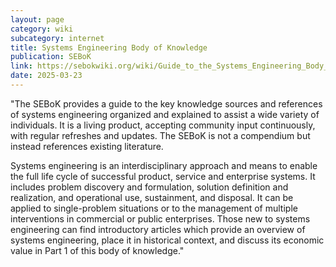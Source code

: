 ```yaml
---
layout: page
category: wiki
subcategory: internet
title: Systems Engineering Body of Knowledge
publication: SEBoK
link: https://sebokwiki.org/wiki/Guide_to_the_Systems_Engineering_Body_of_Knowledge_(SEBoK)
date: 2025-03-23
---
```


"The SEBoK provides a guide to the key knowledge sources and references of systems engineering organized and explained to assist a wide variety of individuals. It is a living product, accepting community input continuously, with regular refreshes and updates. The SEBoK is not a compendium but instead references existing literature.

Systems engineering is an interdisciplinary approach and means to enable the full life cycle of successful product, service and enterprise systems. It includes problem discovery and formulation, solution definition and realization, and operational use, sustainment, and disposal. It can be applied to single-problem situations or to the management of multiple interventions in commercial or public enterprises. Those new to systems engineering can find introductory articles which provide an overview of systems engineering, place it in historical context, and discuss its economic value in Part 1 of this body of knowledge."
